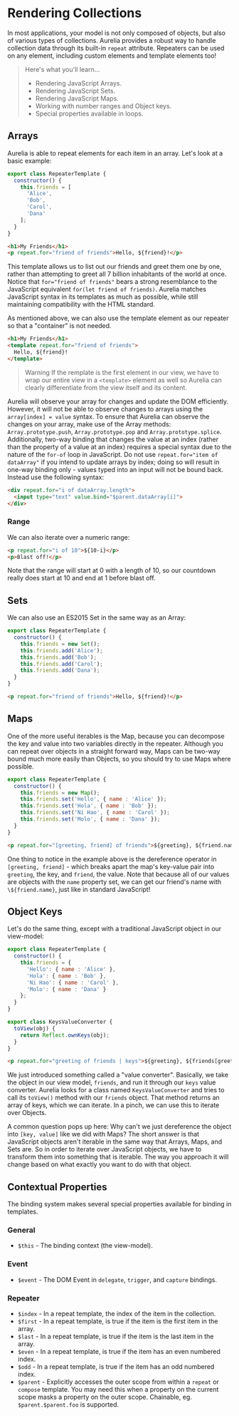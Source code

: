 # Rendering Collections

In most applications, your model is not only composed of objects, but also of various types of collections. Aurelia provides a robust way to handle collection data through its built-in `repeat` attribute. Repeaters can be used on any element, including custom elements and template elements too!

> Here's what you'll learn...
> * Rendering JavaScript Arrays.
> * Rendering JavaScript Sets.
> * Rendering JavaScript Maps.
> * Working with number ranges and Object keys.
> * Special properties available in loops.

## Arrays

Aurelia is able to repeat elements for each item in an array. Let's look at a basic example:

```JavaScript repeater-template.js
export class RepeaterTemplate {
  constructor() {
    this.friends = [
      'Alice',
      'Bob',
      'Carol',
      'Dana'
    ];
  }
}
```

```HTML repeater-template.html
<h1>My Friends</h1>
<p repeat.for="friend of friends">Hello, ${friend}!</p>
```

This template allows us to list out our friends and greet them one by one, rather than attempting to greet all 7 billion
inhabitants of the world at once. Notice that `for="friend of friends"` bears a strong resemblance to the JavaScript equivalent `for(let friend of friends)`. Aurelia matches JavaScript syntax in its templates as much as possible, while still maintaining compatibility with the HTML standard.

As mentioned above, we can also use the template element as our repeater so that a "container" is not needed.

```HTML repeater-template.html
<h1>My Friends</h1>
<template repeat.for="friend of friends">
  Hello, ${friend}!
</template>
```

> Warning
> If the remplate is the first element in our view, we have to wrap our entire view in a `<template>` element as well so Aurelia can clearly differentiate from the view itself and its content.

Aurelia will observe your array for changes and update the DOM efficiently. However, it will not be able to observe changes to arrays using the `array[index] = value` syntax. To ensure that Aurelia can observe the changes on your array, make use of the Array methods: `Array.prototype.push`, `Array.prototype.pop` and `Array.prototype.splice`. Additionally, two-way binding that changes the value at an index (rather than the property of a value at an index) requires a special syntax due to the nature of the `for-of` loop in JavaScript. Do not use `repeat.for="item of dataArray"` if you intend to update arrays by index; doing so will result in one-way binding only - values typed into an input will not be bound back. Instead use the following syntax:

```HTML repeater-template-input.html
<div repeat.for="i of dataArray.length">
  <input type="text" value.bind="$parent.dataArray[i]">
</div>
```

### Range

We can also iterate over a numeric range:

```HTML repeater-template.html
<p repeat.for="i of 10">${10-i}</p>
<p>Blast off!</p>
```

Note that the range will start at 0 with a length of 10, so our countdown really does start at 10 and end at 1 before blast off.

## Sets

We can also use an ES2015 Set in the same way as an Array:

```JavaScript repeater-template.js
export class RepeaterTemplate {
  constructor() {
    this.friends = new Set();
    this.friends.add('Alice');
    this.friends.add('Bob');
    this.friends.add('Carol');
    this.friends.add('Dana');
  }
}
```

```HTML repeater-template.html
<p repeat.for="friend of friends">Hello, ${friend}!</p>
```

## Maps

One of the more useful iterables is the Map, because you can decompose the key and value into two variables directly in the repeater. Although you can repeat over objects in a straight forward way, Maps can be two-way bound much more easily than Objects, so you should try to use Maps where possible.

```JavaScript repeater-template.js
export class RepeaterTemplate {
  constructor() {
    this.friends = new Map();
    this.friends.set('Hello', { name : 'Alice' });
    this.friends.set('Hola', { name : 'Bob' });
    this.friends.set('Ni Hao', { name : 'Carol' });
    this.friends.set('Molo', { name : 'Dana' });
  }
}
```

```HTML repeater-template.html
<p repeat.for="[greeting, friend] of friends">${greeting}, ${friend.name}!</p>
```

One thing to notice in the example above is the dereference operator in `[greeting, friend]` - which breaks apart the map's key-value pair into `greeting`, the key, and `friend`, the value. Note that because all of our values are objects with the `name` property set, we can get our friend's name with `\${friend.name}`, just like in standard JavaScript!

## Object Keys

Let's do the same thing, except with a traditional JavaScript object in our view-model:

```JavaScript repeater-template.js
export class RepeaterTemplate {
  constructor() {
    this.friends = {
      'Hello': { name : 'Alice' },
      'Hola': { name : 'Bob' },
      'Ni Hao': { name : 'Carol' },
      'Molo': { name : 'Dana' }
    };
  }
}

export class KeysValueConverter {
  toView(obj) {
    return Reflect.ownKeys(obj);
  }
}
```

```HTML repeater-template.html
<p repeat.for="greeting of friends | keys">${greeting}, ${friends[greeting].name}!</p>
```

We just introduced something called a "value converter". Basically, we take the object in our view model, `friends`, and run it through our `keys` value converter. Aurelia looks for a class named `KeysValueConverter` and tries to call its `toView()` method with our `friends` object. That method returns an array of keys, which we can iterate. In a pinch, we can use this to iterate over Objects.

A common question pops up here: Why can't we just dereference the object into `[key, value]` like we did with Maps? The short answer is that JavaScript objects aren't iterable in the same way that Arrays, Maps, and Sets are. So in order to iterate over JavaScript objects, we have to transform them into something that is iterable. The way you approach it will change based on what exactly you want to do with that object.

## Contextual Properties

The binding system makes several special properties available for binding in templates.

### General

* `$this` - The binding context (the view-model).

### Event

* `$event` - The DOM Event in `delegate`, `trigger`, and `capture` bindings.

### Repeater

* `$index` - In a repeat template, the index of the item in the collection.
* `$first` - In a repeat template, is true if the item is the first item in the array.
* `$last` - In a repeat template, is true if the item is the last item in the array.
* `$even` - In a repeat template, is true if the item has an even numbered index.
* `$odd` - In a repeat template, is true if the item has an odd numbered index.
* `$parent` - Explicitly accesses the outer scope from within a `repeat` or `compose` template. You may need this when a property on the current scope masks a property on the outer scope. Chainable, eg. `$parent.$parent.foo` is supported.

